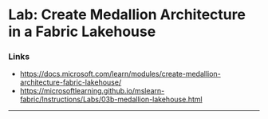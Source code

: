 # Lab: Create Medallion Architecture in a Fabric Lakehouse

### Links
- https://docs.microsoft.com/learn/modules/create-medallion-architecture-fabric-lakehouse/
- https://microsoftlearning.github.io/mslearn-fabric/Instructions/Labs/03b-medallion-lakehouse.html

---
